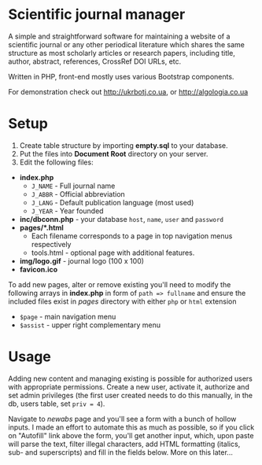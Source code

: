 # Scientific journal manager
A simple and straightforward software for maintaining a website of a scientific journal or any other periodical literature which shares the same structure as most scholarly articles or research papers, including title, author, abstract, references, CrossRef DOI URLs, etc.

Written in PHP, front-end mostly uses various Bootstrap components.

For demonstration check out http://ukrbotj.co.ua, or http://algologia.co.ua

# Setup
1. Create table structure by importing __empty.sql__ to your database.
2. Put the files into __Document Root__ directory on your server.
3. Edit the following files:
 * __index.php__
    * `J_NAME` - Full journal name
    * `J_ABBR` - Official abbreviation
    * `J_LANG` - Default publication language (most used)
    * `J_YEAR` - Year founded
 * __inc/dbconn.php__ - your database `host`, `name`, `user` and `password`
 * __pages/*.html__
    * Each filename corresponds to a page in top navigation menus respectively
    * tools.html - optional page with additional features.
 * __img/logo.gif__ - journal logo (100 x 100)
 * __favicon.ico__
 
To add new pages, alter or remove existing you'll need to modify the following arrays in __index.php__ in form of `path => fullname` and ensure the included files exist in _pages_ directory with either `php` or `html` extension
  * `$page` - main navigation menu
  * `$assist` - upper right complementary menu

# Usage
Adding new content and managing existing is possible for authorized users with appropriate permissions. Create a new user, activate it, authorize and set admin privileges (the first user created needs to do this manually, in the db, users table, set `priv = 4`).

Navigate to _newabs_ page and you'll see a form with a bunch of hollow inputs. I made an effort to automate this as much as possible, so if you click on "Autofill" link above the form, you'll get another input, which, upon paste will parse the text, filter illegal characters, add HTML formatting (italics, sub- and superscripts) and fill in the fields below. More on this later...